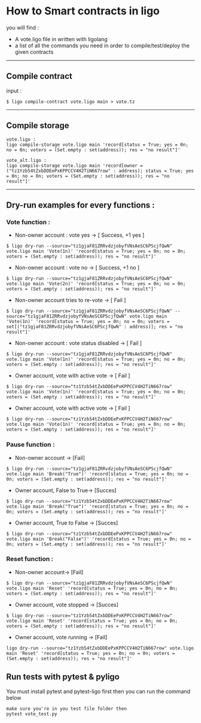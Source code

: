 # How to Smart contracts in ligo

you will find : 

- A vote.ligo file in written with ligolang
- a list of all the commands you need in order to compile/test/deploy the given contracts

---

## Compile contract

input : 
```shell
$ ligo compile-contract vote.ligo main > vote.tz
```

---

## Compile storage 

```shell
vote.ligo :
ligo compile-storage vote.ligo main 'record[status = True; yes = 0n; no = 0n; voters = (Set.empty : set(address)); res = "no result"]'

vote_alt.ligo :
ligo compile-storage vote.ligo main 'record[owner = ("tz1Yzb54tZxbDDEePxKPPCCV4H2TiN667row" : address); status = True; yes = 0n; no = 0n; voters = (Set.empty : set(address)); res = "no result"]'

```



---

## Dry-run examples for every functions : 

### Vote function :



- Non-owner account : vote yes -> [ Success, +1 yes ]

```shell
$ ligo dry-run --source="tz1gjaF81ZRRvdzjobyfVNsAeSC6PScjfQwN" vote.ligo main 'Vote(1n)' 'record[status = True; yes = 0n; no = 0n; voters = (Set.empty : set(address)); res = "no result"]'
```



- Non-owner account : vote no -> [ Success, +1 no ]

```shell
$ ligo dry-run --source="tz1gjaF81ZRRvdzjobyfVNsAeSC6PScjfQwN" vote.ligo main 'Vote(2n)' 'record[status = True; yes = 0n; no = 0n; voters = (Set.empty : set(address)); res = "no result"]'
```



- Non-owner account tries to re-vote -> [ Fail ]

```shell
$ ligo dry-run --source="tz1gjaF81ZRRvdzjobyfVNsAeSC6PScjfQwN" -- source="tz1gjaF81ZRRvdzjobyfVNsAeSC6PScjfQwN" vote.ligo main 'Vote(1n)' 'record[status = True; yes = 0n; no = 0n; voters = set[("tz1gjaF81ZRRvdzjobyfVNsAeSC6PScjfQwN" : address)]; res = "no result"]'
```



- Non-owner account : vote status disabled -> [ Fail ]

```shell
$ ligo dry-run --source="tz1gjaF81ZRRvdzjobyfVNsAeSC6PScjfQwN" vote.ligo main 'Vote(1n)' 'record[status = True; yes = 0n; no = 0n; voters = (Set.empty : set(address)); res = "no result"]'
```



- Owner account, vote with active vote -> [ Fail ] 

```shell
$ ligo dry-run --source="tz1Yzb54tZxbDDEePxKPPCCV4H2TiN667row" vote.ligo main 'Vote(1n)' 'record[status = True; yes = 0n; no = 0n; voters = (Set.empty : set(address)); res = "no result"]'
```



- Owner account, vote with active vote -> [ Fail ]

```shell
$ ligo dry-run --source="tz1Yzb54tZxbDDEePxKPPCCV4H2TiN667row" vote.ligo main 'Vote(1n)' 'record[status = True; yes = 0n; no = 0n; voters = (Set.empty : set(address)); res = "no result"]'
```





### Pause function : 



- Non-owner account -> [Fail]

```shell
$ ligo dry-run --source="tz1gjaF81ZRRvdzjobyfVNsAeSC6PScjfQwN" vote.ligo main 'Break("True")' 'record[status = True; yes = 0n; no = 0n; voters = (Set.empty : set(address)); res = "no result"]'
```



- Owner account, False to True-> [Succes]

```shell
$ ligo dry-run --source="tz1Yzb54tZxbDDEePxKPPCCV4H2TiN667row" vote.ligo main 'Break("True")' 'record[status = True; yes = 0n; no = 0n; voters = (Set.empty : set(address)); res = "no result"]'
```



- Owner account, True to False -> [Succes]

```shell
$ ligo dry-run --source="tz1Yzb54tZxbDDEePxKPPCCV4H2TiN667row" vote.ligo main 'Break("False")' 'record[status = True; yes = 0n; no = 0n; voters = (Set.empty : set(address)); res = "no result"]'
```





### Reset function : 



- Non-owner account-> [Fail]

```shell
$ ligo dry-run --source="tz1gjaF81ZRRvdzjobyfVNsAeSC6PScjfQwN" vote.ligo main 'Reset' 'record[status = True; yes = 0n; no = 0n; voters = (Set.empty : set(address)); res = "no result"]'
```



- Owner account, vote stopped -> [Succes]

```shell
$ ligo dry-run --source="tz1Yzb54tZxbDDEePxKPPCCV4H2TiN667row" vote.ligo main 'Reset' 'record[status = True; yes = 0n; no = 0n; voters = (Set.empty : set(address)); res = "no result"]'
```



- Owner account, vote running -> [Fail]

```shell
ligo dry-run --source="tz1Yzb54tZxbDDEePxKPPCCV4H2TiN667row" vote.ligo main 'Reset' 'record[status = True; yes = 0n; no = 0n; voters = (Set.empty : set(address)); res = "no result"]'
```

## Run tests with pytest & pyligo

You must install pytest and pytest-ligo first then you can run the command below 

```shell
make sure you're in you test file folder then 
pytest vote_test.py
```
